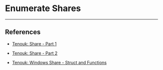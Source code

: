 # Enumerate Shares

---
## References

- [Tenouk: Share - Part 1](https://www.tenouk.com/ModuleQ.html)

- [Tenouk: Share - Part 2](https://www.tenouk.com/ModuleQ1.html)

- [Tenouk: Windows Share - Struct and Functions](https://www.tenouk.com/cqsharesupp.html)